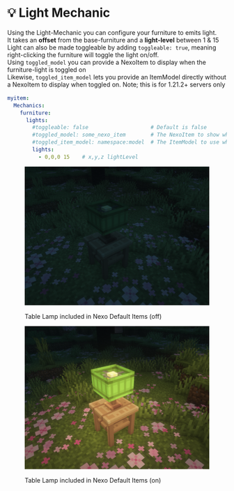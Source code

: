 # 💡 Light Mechanic

Using the Light-Mechanic you can configure your furniture to emits light. \
It takes an **offset** from the base-furniture and a **light-level** between 1 & 15\
Light can also be made toggleable by adding `toggleable: true`, meaning right-clicking the furniture will toggle the light on/off.\
Using `toggled_model` you can provide a NexoItem to display when the furniture-light is toggled on\
Likewise, `toggled_item_model` lets you provide an ItemModel directly without a NexoItem to display when toggled on. Note; this is for 1.21.2+ servers only

```yaml
myitem:
  Mechanics:
    furniture:
      lights:
        #toggleable: false                    # Default is false
        #toggled_model: some_nexo_item        # The NexoItem to show when light is on
        #toggled_item_model: namespace:model  # The ItemModel to use when light is on  
        lights:
          - 0,0,0 15    # x,y,z lightLevel
```

<div><figure><img src="../../.gitbook/assets/image (8).png" alt=""><figcaption><p>Table Lamp included in Nexo Default Items (off)</p></figcaption></figure> <figure><img src="../../.gitbook/assets/image (9).png" alt=""><figcaption><p>Table Lamp included in Nexo Default Items (on)</p></figcaption></figure></div>
